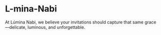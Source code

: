# L-mina-Nabi
At Lúmina Nabi, we believe your invitations should capture that same grace—delicate, luminous, and unforgettable.
